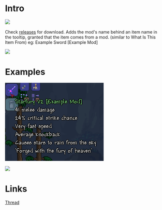 # Intro
![](http://i.imgur.com/kdcROYP.png)

Check [releases](https://github.com/Jofairden/ModItemTooltips/releases/) for download.
Adds the mod's name behind an item name in the tooltip, granted that the item comes from a mod.
(similar to What Is This Item From)
eg: Example Sword [Example Mod]

![](http://i.imgur.com/kdcROYP.png)
# Examples
![](https://github.com/Jofairden/ModItemTooltips/blob/master/inventoryExample.png?raw=true)

![](http://i.imgur.com/kdcROYP.png)
# Links
[Thread](https://forums.terraria.org/index.php?threads/moditem-tooltips.55084/)
